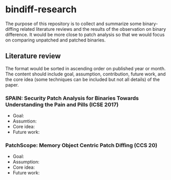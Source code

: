 # bindiff-research
The purpose of this repository is to collect and summarize some binary-diffing related literature reviews and the results of the observation on binary difference. It would be more close to patch analysis so that we would focus on comparing unpatched and patched binaries.

## Literature review
The format would be sorted in ascending order on published year or month. The content should include goal, assumption, contribution, future work, and the core idea (some techniques can be included but not all details) of the paper.

### SPAIN: Security Patch Analysis for Binaries Towards Understanding the Pain and Pills (ICSE 2017)
* Goal:  
* Assumtion:  
* Core idea:  
* Future work:  

### PatchScope: Memory Object Centric Patch Diffing (CCS 20)
* Goal:  
* Assumption:  
* Core idea:  
* Future work:  
